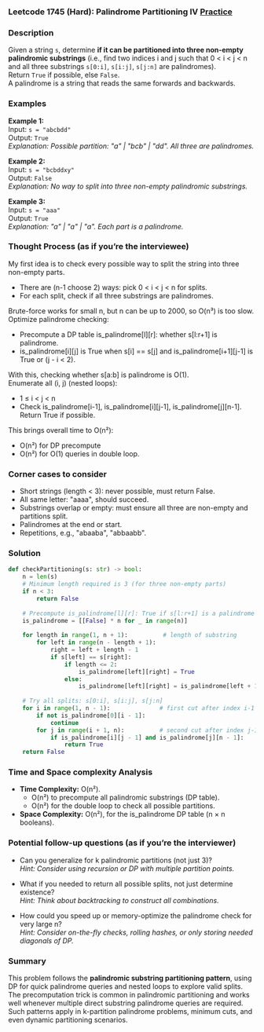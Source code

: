 ### Leetcode 1745 (Hard): Palindrome Partitioning IV [Practice](https://leetcode.com/problems/palindrome-partitioning-iv)

### Description  
Given a string `s`, determine **if it can be partitioned into three non-empty palindromic substrings** (i.e., find two indices i and j such that 0 < i < j < n and all three substrings `s[0:i]`, `s[i:j]`, `s[j:n]` are palindromes).  
Return `True` if possible, else `False`.  
A palindrome is a string that reads the same forwards and backwards.

### Examples  

**Example 1:**  
Input: `s = "abcbdd"`  
Output: `True`  
*Explanation: Possible partition: "a" | "bcb" | "dd". All three are palindromes.*

**Example 2:**  
Input: `s = "bcbddxy"`  
Output: `False`  
*Explanation: No way to split into three non-empty palindromic substrings.*

**Example 3:**  
Input: `s = "aaa"`  
Output: `True`  
*Explanation: "a" | "a" | "a". Each part is a palindrome.*

### Thought Process (as if you’re the interviewee)  
My first idea is to check every possible way to split the string into three non-empty parts.  
- There are (n-1 choose 2) ways: pick 0 < i < j < n for splits.
- For each split, check if all three substrings are palindromes.

Brute-force works for small n, but n can be up to 2000, so O(n³) is too slow.  
Optimize palindrome checking:
- Precompute a DP table is_palindrome[l][r]: whether s[l:r+1] is palindrome.
- is_palindrome[i][j] is True when s[i] == s[j] and is_palindrome[i+1][j-1] is True or (j - i < 2).

With this, checking whether s[a:b] is palindrome is O(1).  
Enumerate all (i, j) (nested loops):  
- 1 ≤ i < j < n  
- Check is_palindrome[i-1], is_palindrome[i][j-1], is_palindrome[j][n-1].  
Return True if possible.

This brings overall time to O(n²):  
- O(n²) for DP precompute  
- O(n²) for O(1) queries in double loop.

### Corner cases to consider  
- Short strings (length < 3): never possible, must return False.  
- All same letter: "aaaa", should succeed.  
- Substrings overlap or empty: must ensure all three are non-empty and partitions split.  
- Palindromes at the end or start.  
- Repetitions, e.g., "abaaba", "abbaabb".

### Solution

```python
def checkPartitioning(s: str) -> bool:
    n = len(s)
    # Minimum length required is 3 (for three non-empty parts)
    if n < 3:
        return False
    
    # Precompute is_palindrome[l][r]: True if s[l:r+1] is a palindrome
    is_palindrome = [[False] * n for _ in range(n)]
    
    for length in range(1, n + 1):          # length of substring
        for left in range(n - length + 1):
            right = left + length - 1
            if s[left] == s[right]:
                if length <= 2:
                    is_palindrome[left][right] = True
                else:
                    is_palindrome[left][right] = is_palindrome[left + 1][right - 1]
    
    # Try all splits: s[0:i], s[i:j], s[j:n]
    for i in range(1, n - 1):              # first cut after index i-1
        if not is_palindrome[0][i - 1]:
            continue
        for j in range(i + 1, n):          # second cut after index j-1
            if is_palindrome[i][j - 1] and is_palindrome[j][n - 1]:
                return True
    return False
```

### Time and Space complexity Analysis  

- **Time Complexity:** O(n²).  
  - O(n²) to precompute all palindromic substrings (DP table).  
  - O(n²) for the double loop to check all possible partitions.  
- **Space Complexity:** O(n²), for the is_palindrome DP table (n × n booleans).

### Potential follow-up questions (as if you’re the interviewer)  

- Can you generalize for k palindromic partitions (not just 3)?  
  *Hint: Consider using recursion or DP with multiple partition points.*

- What if you needed to return all possible splits, not just determine existence?  
  *Hint: Think about backtracking to construct all combinations.*

- How could you speed up or memory-optimize the palindrome check for very large n?  
  *Hint: Consider on-the-fly checks, rolling hashes, or only storing needed diagonals of DP.*

### Summary
This problem follows the **palindromic substring partitioning pattern**, using DP for quick palindrome queries and nested loops to explore valid splits.  
The precomputation trick is common in palindromic partitioning and works well whenever multiple direct substring palindrome queries are required.  
Such patterns apply in k-partition palindrome problems, minimum cuts, and even dynamic partitioning scenarios.